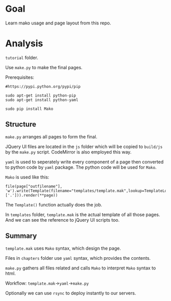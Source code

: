 # Goal

Learn mako usage and page layout from this repo.

# Analysis

`tutorial` folder.

Use `make.py` to make the final pages.

Prerequisites:

	#https://pypi.python.org/pypi/pip

	sudo apt-get install python-pip
	sudo apt-get install python-yaml

	sudo pip install Mako

## Structure

`make.py` arranges all pages to form the final.

JQuery UI files are located in the `js` folder which will be copied to `build/js` by the `make.py` script. CodeMirror is also employed this way.

`yaml` is used to seperately write every component of a page then converted to python code by `yaml` package. The python code will be used for `Mako`.

`Mako` is used like this:

	file(page["outfilename"], 'w').write(Template(filename="templates/template.mak",lookup=TemplateLookup(directories=['.'])).render(**page))

The `Template()` function actually does the job.

In `templates` folder, `template.mak` is the actual template of all those pages. And we can see the reference to jQuery UI scripts too.

## Summary
`template.mak` uses `Mako` syntax, which design the page.

Files in `chapters` folder use `yaml` syntax, which provides the contents.

`make.py` gathers all files related and calls `Mako` to interpret `Mako` syntax to html.

Workflow: `template.mak`->`yaml`->`make.py`

Optionally we can use `rsync` to deploy instantly to our servers.

